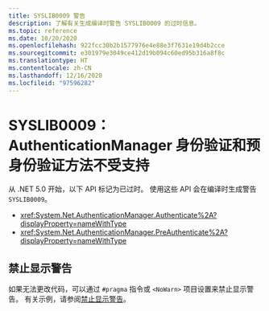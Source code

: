 ```yaml
---
title: SYSLIB0009 警告
description: 了解有关生成编译时警告 SYSLIB0009 的过时信息。
ms.topic: reference
ms.date: 10/20/2020
ms.openlocfilehash: 922fcc30b2b1577976e4e88e3f7631e19d4b2cce
ms.sourcegitcommit: e301979e3049ce412d19b094c60ed95b316a8f8c
ms.translationtype: HT
ms.contentlocale: zh-CN
ms.lasthandoff: 12/16/2020
ms.locfileid: "97596282"
---
```

# <a name="syslib0009-the-authenticationmanager-authenticate-and-preauthenticate-methods-are-not-supported"></a>SYSLIB0009：AuthenticationManager 身份验证和预身份验证方法不受支持

从 .NET 5.0 开始，以下 API 标记为已过时。 使用这些 API 会在编译时生成警告 `SYSLIB0009`。

- <xref:System.Net.AuthenticationManager.Authenticate%2A?displayProperty=nameWithType>
- <xref:System.Net.AuthenticationManager.PreAuthenticate%2A?displayProperty=nameWithType>

## <a name="suppress-the-warning"></a>禁止显示警告

如果无法更改代码，可以通过 `#pragma` 指令或 `<NoWarn>` 项目设置来禁止显示警告。 有关示例，请参阅[禁止显示警告](../syslib-obsoletions.md#suppress-warnings)。
